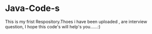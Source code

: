 # Java-Code-s
This is my frist Respository.Thoes i have been uploaded , are interview question, I hope this code's will help's you......:)
